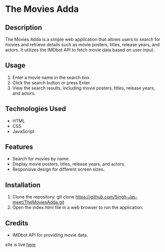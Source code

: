 # The Movies Adda

## Description
The Movies Adda is a simple web application that allows users to search for movies and retrieve details such as movie posters, titles, release years, and actors. It utilizes the IMDbot API to fetch movie data based on user input.

## Usage
1. Enter a movie name in the search box.
2. Click the search button or press Enter.
3. View the search results, including movie posters, titles, release years, and actors.

## Technologies Used
- HTML
- CSS
- JavaScript

## Features
- Search for movies by name.
- Display movie posters, titles, release years, and actors.
- Responsive design for different screen sizes.

## Installation
1. Clone the repository: git clone https://github.com/Singh-Jas-meet/TheMoviesAdda.git
2. Open the index.html file in a web browser to run the application.

## Credits
- IMDbot API for providing movie data.

site is live [here](https://singh-jas-meet.github.io/TheMoviesAdda/)


